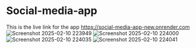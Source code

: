 # Social-media-app
This is the live link for the app https://social-media-app-new.onrender.com
![Screenshot 2025-02-10 223949](https://github.com/user-attachments/assets/b2d12047-fb78-4382-9888-90c6ce1cfcb8)
![Screenshot 2025-02-10 224000](https://github.com/user-attachments/assets/3314fa4f-b059-4cc6-ab85-6484cf3ec2e0)
![Screenshot 2025-02-10 224035](https://github.com/user-attachments/assets/e63fe2ff-efbd-4cfc-bfbe-a58efc83ac06)
![Screenshot 2025-02-10 224041](https://github.com/user-attachments/assets/6b651904-1c92-4709-900c-4d178b58ae3f)
